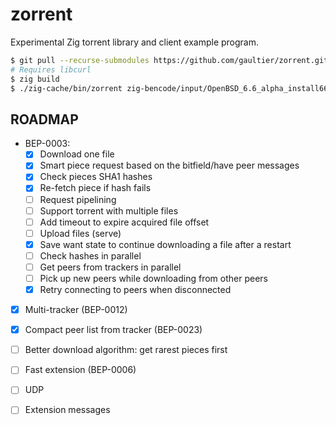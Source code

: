 # zorrent
Experimental Zig torrent library and client example program.

```sh
$ git pull --recurse-submodules https://github.com/gaultier/zorrent.git
# Requires libcurl
$ zig build
$ ./zig-cache/bin/zorrent zig-bencode/input/OpenBSD_6.6_alpha_install66.iso-2019-10-16-1254.torrent
```

## ROADMAP

- BEP-0003:
  * [x] Download one file
  * [x] Smart piece request based on the bitfield/have peer messages
  * [x] Check pieces SHA1 hashes
  * [x] Re-fetch piece if hash fails
  * [ ] Request pipelining
  * [ ] Support torrent with multiple files
  * [ ] Add timeout to expire acquired file offset
  * [ ] Upload files (serve)
  * [x] Save want state to continue downloading a file after a restart
  * [ ] Check hashes in parallel
  * [ ] Get peers from trackers in parallel
  * [ ] Pick up new peers while downloading from other peers
  * [x] Retry connecting to peers when disconnected
- [x] Multi-tracker (BEP-0012)
- [x] Compact peer list from tracker (BEP-0023)
- [ ] Better download algorithm: get rarest pieces first
- [ ] Fast extension (BEP-0006)
- [ ] UDP
- [ ] Extension messages

